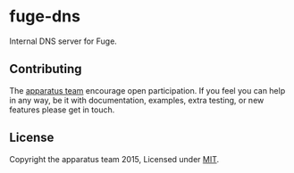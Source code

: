 # fuge-dns
Internal DNS server for Fuge.

## Contributing
The [apparatus team][] encourage open participation. If you feel you can help in any way, be it with
documentation, examples, extra testing, or new features please get in touch.

## License
Copyright the apparatus team 2015, Licensed under [MIT][].

[apparatus team]: https://github.com/apparatus
[MIT]: ./LICENSE
[github issue]: https://github.com/apparatus/fuge/issues/new
